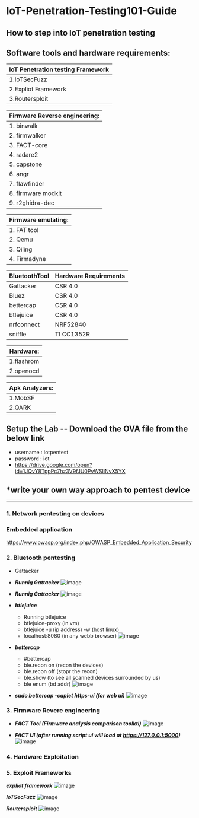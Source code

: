 # IoT-Penetration-Testing101-Guide
How to step into IoT penetration testing  
----------------------------------------------------------------------------------------------------------------------
 ## Software tools and hardware requirements:
 
|__IoT Penetration testing Framework__  |
| --------------------------------------|
| 1.IoTSecFuzz			        |
| 2.Expliot Framework                   |
| 3.Routersploit			|


| __Firmware Reverse engineering:__     |
| --------------------------------------|
| 1. binwalk                            |
| 2. firmwalker                         |
| 3. FACT-core                          |
| 4. radare2                            |
| 5. capstone                           |
| 6. angr                               |
| 7. flawfinder                         |
| 8. firmware modkit                    |
| 9. r2ghidra-dec                       |
 

| __Firmware emulating:__	|
| ------------------------------|
| 1. FAT tool                   |
| 2. Qemu             		|	
| 3. Qiling         		|
| 4. Firmadyne        		|



| __BluetoothTool__ | __Hardware Requirements__ | 
| -------------------|---------------------------|
| Gattacker         | CSR 4.0                   | 
| Bluez             | CSR 4.0                   | 
| bettercap         | CSR 4.0                   |
| btlejuice         | CSR 4.0                   |
| nrfconnect        | NRF52840                  |
| sniffle           | TI CC1352R                |


	
|__Hardware:__	    |
| ------------------|
| 1.flashrom        |
| 2.openocd         |
	
|__Apk Analyzers:__ |
| ------------------|
| 1.MobSF           |
| 2.QARK            |

## Setup the Lab -- Download the OVA file from the below link 

- username : iotpentest
- password : iot
- <https://drive.google.com/open?id=1JQvY8TppPc7hz3V9fJU0PvWSIiNvX5YX>

## *write your own way approach to pentest device
--------------------------------------------------------------------------------------------------------------------------

### 1. Network pentesting on devices

### Embedded application
   
   <https://www.owasp.org/index.php/OWASP_Embedded_Application_Security>
    
### 2. Bluetooth pentesting
   
  - Gattacker
  
  - ___Runnig Gattacker___
    ![image](https://github.com/V33RU/Null-Bangalore-IoT-Security-101-workshop/blob/master/null/gattacker/gattacker1.JPG)
    
  - ___Runnig Gattacker___
    ![image](https://github.com/V33RU/Null-Bangalore-IoT-Security-101-workshop/blob/master/null/gattacker/gattacker2.JPG)
    
   - ___btlejuice___
    
        - Running btlejuice
        - btlejuice-proxy (in vm)
        - btlejuice -u (ip address) -w (host linux)
        - localhost:8080 (in any webb browser)
     ![image](https://github.com/V33RU/Null-Bangalore-IoT-Security-101-workshop/blob/master/null/btlejuice/BTLE-JUICE.png)
    
   - ___bettercap___
        - #bettercap
        - ble.recon on (recon the devices)
        - ble.recon off (stopr the recon)
        - ble.show (to see all scanned devices surrounded by us)
        - ble enum (bd addr)
      ![image](https://github.com/V33RU/Null-Bangalore-IoT-Security-101-workshop/blob/master/null/bettercap/bettercap.png)
           
        
   - ___sudo bettercap -caplet https-ui (for web ui)___
      ![image](https://github.com/V33RU/Null-Bangalore-IoT-Security-101-workshop/blob/master/null/bettercap/Selection_003.png)
  
  
### 3. Firmware Revere engineering
    
   - ___FACT Tool (Firmware analysis comparison toolkti)___
      ![image](https://github.com/V33RU/Null-Bangalore-IoT-Security-101-workshop/blob/master/null/firmware/Selection_003.png)
     
   - ___FACT UI (after running script ui will load at https://127.0.0.1:5000)___
      ![image](https://github.com/V33RU/Null-Bangalore-IoT-Security-101-workshop/blob/master/null/firmware/FACT-UI.png)
         
      
### 4. Hardware Exploitation


### 5. Exploit Frameworks 
	
   ___expliot framework___
    ![image](https://github.com/V33RU/Null-Bangalore-IoT-Security-101-workshop/blob/master/null/exploit%20framework/expliot.JPG)
   
   ___IoTSecFuzz___
    ![image](https://github.com/V33RU/Null-Bangalore-IoT-Security-101-workshop/blob/master/null/exploit%20framework/iotsecfuzz.JPG)
   
   ___Routersploit___
    ![image](https://github.com/V33RU/Null-Bangalore-IoT-Security-101-workshop/blob/master/null/exploit%20framework/routersploit.JPG)
